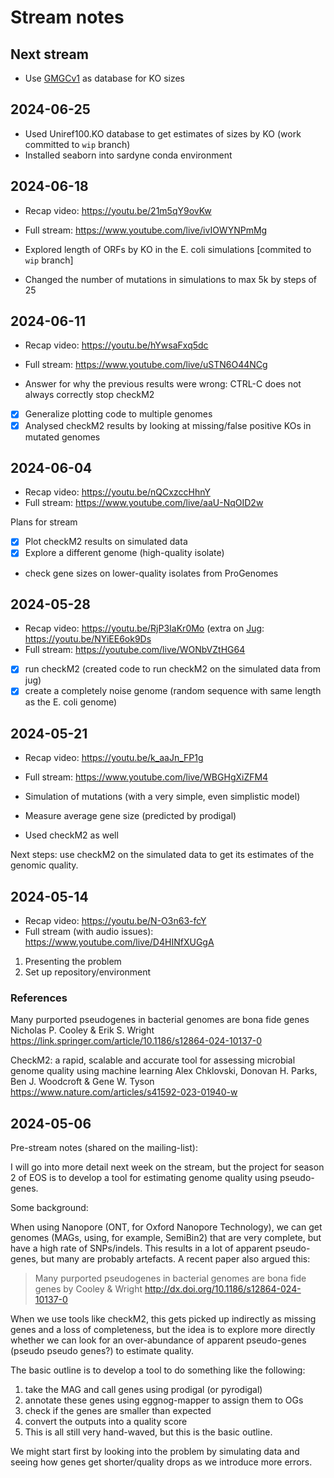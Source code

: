 # Stream notes

## Next stream

- Use [GMGCv1](https://gmgc.embl.de/) as database for KO sizes

## 2024-06-25

- Used Uniref100.KO database to get estimates of sizes by KO (work committed to `wip` branch)
- Installed seaborn into sardyne conda environment

## 2024-06-18

- Recap video: https://youtu.be/21m5qY9ovKw
- Full stream: https://www.youtube.com/live/ivIOWYNPmMg

- Explored length of ORFs by KO in the E. coli simulations [commited to `wip` branch]
- Changed the number of mutations in simulations to max 5k by steps of 25

## 2024-06-11

- Recap video: https://youtu.be/hYwsaFxq5dc
- Full stream: https://www.youtube.com/live/uSTN6O44NCg

- Answer for why the previous results were wrong: CTRL-C does not always correctly stop checkM2
- [x] Generalize plotting code to multiple genomes
- [x] Analysed checkM2 results by looking at missing/false positive KOs in mutated genomes

## 2024-06-04

- Recap video: https://youtu.be/nQCxzccHhnY
- Full stream: https://www.youtube.com/live/aaU-NqOID2w

Plans for stream

- [x] Plot checkM2 results on simulated data
- [x] Explore a different genome (high-quality isolate)
- check gene sizes on lower-quality isolates from ProGenomes


## 2024-05-28

- Recap video: https://youtu.be/RjP3IaKr0Mo (extra on [Jug](https://jug.rtfd.io/): https://youtu.be/NYiEE6ok9Ds
- Full stream: https://youtube.com/live/WONbVZtHG64

- [x] run checkM2 (created code to run checkM2 on the simulated data from jug)
- [x] create a completely noise genome (random sequence with same length as the E. coli genome)

## 2024-05-21

- Recap video: https://youtu.be/k_aaJn_FP1g
- Full stream: https://www.youtube.com/live/WBGHgXiZFM4

- Simulation of mutations (with a very simple, even simplistic model)
- Measure average gene size (predicted by prodigal)
- Used checkM2 as well

Next steps: use checkM2 on the simulated data to get its estimates of the genomic quality.

## 2024-05-14

- Recap video: https://youtu.be/N-O3n63-fcY
- Full stream (with audio issues): https://www.youtube.com/live/D4HINfXUGgA

1. Presenting the problem
2. Set up repository/environment

### References

Many purported pseudogenes in bacterial genomes are bona fide genes
Nicholas P. Cooley & Erik S. Wright
https://link.springer.com/article/10.1186/s12864-024-10137-0


CheckM2: a rapid, scalable and accurate tool for assessing microbial genome quality using machine learning
Alex Chklovski, Donovan H. Parks, Ben J. Woodcroft & Gene W. Tyson
https://www.nature.com/articles/s41592-023-01940-w

## 2024-05-06

Pre-stream notes (shared on the mailing-list):

I will go into more detail next week on the stream, but the project for season 2 of EOS is to develop a tool for estimating genome quality using pseudo-genes.

Some background:

When using Nanopore (ONT, for Oxford Nanopore Technology), we can get genomes (MAGs, using, for example, SemiBin2) that are very complete, but have a high rate of SNPs/indels. This results in a lot of apparent pseudo-genes, but many are probably artefacts. A recent paper also argued this:

>  Many purported pseudogenes in bacterial genomes are bona fide genes by Cooley & Wright
>  http://dx.doi.org/10.1186/s12864-024-10137-0

When we use tools like checkM2, this gets picked up indirectly as missing genes and a loss of completeness, but the idea is to explore more directly whether we can look for an over-abundance of apparent pseudo-genes (pseudo pseudo genes?) to estimate quality.

The basic outline is to develop a tool to do something like the following:

1. take the MAG and call genes using prodigal (or pyrodigal)
2. annotate these genes using eggnog-mapper to assign them to OGs
3. check if the genes are smaller than expected
4. convert the outputs into a quality score
5. This is all still very hand-waved, but this is the basic outline.

We might start first by looking into the problem by simulating data and seeing how genes get shorter/quality drops as we introduce more errors.

